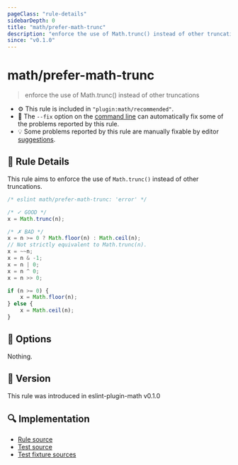 ```yaml
---
pageClass: "rule-details"
sidebarDepth: 0
title: "math/prefer-math-trunc"
description: "enforce the use of Math.trunc() instead of other truncations"
since: "v0.1.0"
---
```


# math/prefer-math-trunc

> enforce the use of Math.trunc() instead of other truncations

- :gear: This rule is included in `"plugin:math/recommended"`.
- :wrench: The `--fix` option on the [command line](https://eslint.org/docs/user-guide/command-line-interface#fixing-problems) can automatically fix some of the problems reported by this rule.
- :bulb: Some problems reported by this rule are manually fixable by editor [suggestions](https://eslint.org/docs/developer-guide/working-with-rules#providing-suggestions).

## :book: Rule Details

This rule aims to enforce the use of `Math.trunc()` instead of other truncations.

<eslint-code-block fix>

<!-- eslint-skip -->

```js
/* eslint math/prefer-math-trunc: 'error' */

/* ✓ GOOD */
x = Math.trunc(n);

/* ✗ BAD */
x = n >= 0 ? Math.floor(n) : Math.ceil(n);
// Not strictly equivalent to Math.trunc(n).
x = ~~n;
x = n & -1;
x = n | 0;
x = n ^ 0;
x = n >> 0;

if (n >= 0) {
    x = Math.floor(n);
} else {
    x = Math.ceil(n);
}
```

</eslint-code-block>

## :wrench: Options

Nothing.

## :rocket: Version

This rule was introduced in eslint-plugin-math v0.1.0

## :mag: Implementation

- [Rule source](https://github.com/ota-meshi/eslint-plugin-math/blob/main/src/rules/prefer-math-trunc.ts)
- [Test source](https://github.com/ota-meshi/eslint-plugin-math/blob/main/tests/src/rules/prefer-math-trunc.ts)
- [Test fixture sources](https://github.com/ota-meshi/eslint-plugin-math/tree/main/tests/fixtures/rules/prefer-math-trunc)
